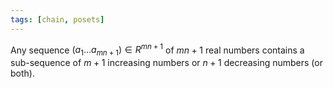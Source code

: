 ```yaml
---
tags: [chain, posets]
---
```

Any sequence $(a_{1} \dots a_{mn+1}) \in R^{mn+1}$ of $mn+1$ real numbers contains a sub-sequence  of $m+1$ increasing numbers or $n+1$ decreasing numbers (or both). 